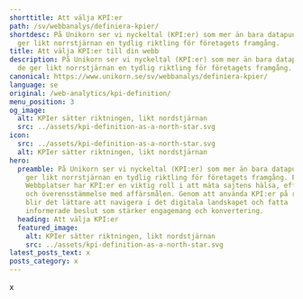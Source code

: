 ```yaml
---
shorttitle: Att välja KPI:er
path: /sv/webbanalys/definiera-kpier/
shortdesc: På Unikorn ser vi nyckeltal (KPI:er) som mer än bara datapunkter; de
  ger likt norrstjärnan en tydlig riktling för företagets framgång.
title: Att välja KPI:er till din webb
description: På Unikorn ser vi nyckeltal (KPI:er) som mer än bara datapunkter;
  de ger likt norrstjärnan en tydlig riktling för företagets framgång.
canonical: https://www.unikorn.se/sv/webbanalys/definiera-kpier/
language: se
original: /web-analytics/kpi-definition/
menu_position: 3
og_image:
  alt: KPIer sätter riktningen, likt nordstjärnan
  src: ../assets/kpi-definition-as-a-north-star.svg
icon:
  src: ../assets/kpi-definition-as-a-north-star.svg
  alt: KPIer sätter riktningen, likt nordstjärnan
hero:
  preamble: På Unikorn ser vi nyckeltal (KPI:er) som mer än bara datapunkter; de
    ger likt norrstjärnan en tydlig riktling för företagets framgång. För
    Webbplatser har KPI:er en viktig roll i att mäta sajtens hälsa, effektivitet
    och överensstämmelse med affärsmålen. Genom att använda KPI:er på rätt sätt
    blir det lättare att navigera i det digitala landskapet och fatta
    informerade beslut som stärker engagemang och konvertering.
  heading: Att välja KPI:er
  featured_image:
    alt: KPIer sätter riktningen, likt nordstjärnan
    src: ../assets/kpi-definition-as-a-north-star.svg
latest_posts_text: x
posts_category: x
---
```

x